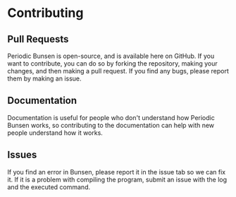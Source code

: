 # Contributing

## Pull Requests
Periodic Bunsen is open-source, and is available here on GitHub. If you want to contribute, you can do so by forking the repository, making your changes, and then making a pull request. If you find any bugs, please report them by making an issue.

## Documentation
Documentation is useful for people who don't understand how Periodic Bunsen works, so contributing to the documentation can help with new people understand how it works.

## Issues
If you find an error in Bunsen, please report it in the issue tab so we can fix it. If it is a problem with compiling the program, submit an issue with the log and the executed command.
